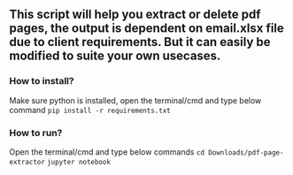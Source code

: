 ## This script will help you extract or delete pdf pages, the output is dependent on email.xlsx file due to client requirements. But it can easily be modified to suite your own usecases.

### How to install?
Make sure python is installed, open the terminal/cmd and type below command
```pip install -r requirements.txt```

### How to run?
Open the terminal/cmd and type below commands
```cd Downloads/pdf-page-extractor```
```jupyter notebook```
